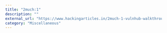 ```yaml
---
title: "2much:1"
description: ""
external_url: "https://www.hackingarticles.in/2much-1-vulnhub-walkthrough/"
category: "Miscellaneous"
---
```

